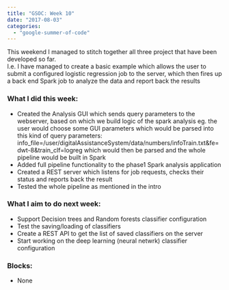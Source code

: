 ```yaml
---
title: "GSOC: Week 10"
date: "2017-08-03"
categories: 
  - "google-summer-of-code"
---
```


This weekend I managed to stitch together all three project that have been developed so far.  
I.e. I have managed to create a basic example which allows the user to submit a configured logistic regression job to the server, which then fires up a back end Spark job to analyze the data and report back the results  
  
  

### What I did this week:

- Created the Analysis GUI which sends query parameters to the webserver, based on which we build logic of the spark analysis  eg. the user would choose some GUI parameters which would be parsed into this kind of query parameters: info_file=/user/digitalAssistanceSystem/data/numbers/infoTrain.txt&fe=dwt-8&train_clf=logreg which would then be parsed and the whole pipeline would be built in Spark
- Added full pipeline functionality to the phase1 Spark analysis application
- Created a REST server which listens for job requests, checks their status and reports back the result
- Tested the whole pipeline as mentioned in the intro

### What I aim to do next week:

  

- Support Decision trees and Random forests classifier configuration
- Test the saving/loading of classifiers 
- Create a REST API to get the list of saved classifiers on the server
- Start working on the deep learning (neural netwrk) classifier configuration

### Blocks:

- None
